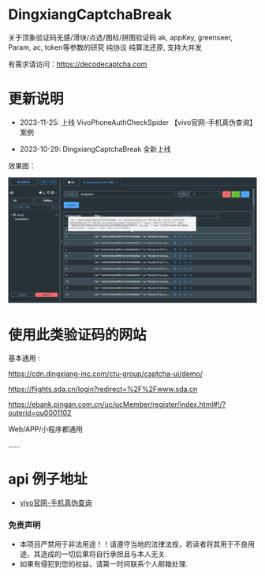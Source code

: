# DingxiangCaptchaBreak
关于顶象验证码无感/滑块/点选/图标/拼图验证码 ak, appKey, greenseer, Param, ac, token等参数的研究 纯协议 纯算法还原, 支持大并发

有需求请访问：https://decodecaptcha.com


# 更新说明

* 2023-11-25: 上线 VivoPhoneAuthCheckSpider 【vivo官网-手机真伪查询】 案例

* 2023-10-29: DingxiangCaptchaBreak 全新上线

效果图：

![image](https://github.com/aidencaptcha/DingxiangCaptchaBreak/blob/main/examples/100%E6%88%90%E5%8A%9F%E6%88%AA%E5%9B%BE.jpg)

# 使用此类验证码的网站

基本通用 :

https://cdn.dingxiang-inc.com/ctu-group/captcha-ui/demo/

https://flights.sda.cn/login?redirect=%2F%2Fwww.sda.cn

https://ebank.pingan.com.cn/uc/ucMember/register/index.html#!/?outerid=ou0001102

Web/APP/小程序都通用

......


# api 例子地址

* [vivo官网-手机真伪查询](https://github.com/aidencaptcha/VivoPhoneAuthCheckSpider)



### 免责声明
* 本项目严禁用于非法用途！！请遵守当地的法律法规，若读者将其用于不良用途，其造成的一切后果将自行承担且与本人无关.
* 如果有侵犯到您的权益，请第一时间联系个人邮箱处理.
